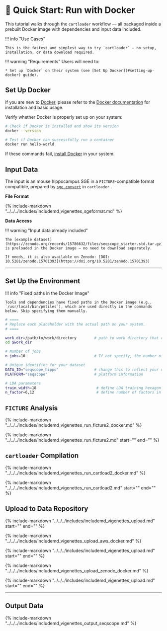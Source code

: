 # 🚀 Quick Start: Run with Docker

This tutorial walks through the `cartloader` workflow — all packaged inside a prebuilt Docker image with dependencies and input data included.

!!! info "Use Cases"

    This is the fastest and simplest way to try `cartloader` — no setup, installation, or data download required.

!!! warning "Requirements"
    Users will need to:

    * Set up `Docker` on their system (see [Set Up Docker](#setting-up-docker) guide).


## Set Up Docker

If you are new to [Docker](https://www.docker.com/), please refer to the [Docker documentation](https://docs.docker.com/get-started/) for installation and basic usage.

Verify whether Docker is properly set up on your system:
```bash
# Check if Docker is installed and show its version
docker --version

# Test if Docker can successfully run a container
docker run hello-world
```

If these commands fail, [install Docker](https://docs.docker.com/get-docker/) in your system.


## Input Data

The input is an mouse hippocampus SGE in a `FICTURE`-compatible format compatible, prepared by [`sge_convert`](../../reference/sge_convert.md) in `cartloader` .

**File Format**


{%
  include-markdown "../../../includes/includemd_vigenettes_sgeformat.md"
%}

**Data Access**

!!! warning "Input data already included"

    The [example dataset](https://zenodo.org/records/15786632/files/seqscope_starter.std.tar.gz) is preloaded in the Docker image — no need to download separately.

    If needs, it is also available on Zenodo: [DOI: 10.5281/zenodo.15701393](https://doi.org/10.5281/zenodo.15701393)

---------------

## Set Up the Environment

!!! info "Fixed paths in the Docker Image"

    Tools and dependencies have fixed paths in the Docker image (e.g., `/usr/local/bin/pmtiles`), which are used directly in the commands below. Skip specifying them manually.

```bash
# ====
# Replace each placeholder with the actual path on your system.  
# ====

work_dir=/path/to/work/directory        # path to work directory that contains the downloaded input data
cd $work_dir

# Number of jobs
n_jobs=10                               # If not specify, the number of jobs defaults to 1.

# Unique identifier for your dataset
DATA_ID="seqscope_hippo"                # change this to reflect your dataset name
PLATFORM="seqscope"                     # platform information

# LDA parameters
train_width=18                           # define LDA training hexagon width (comma-separated if multiple widths are applied)
n_factor=6,12                            # define number of factors in LDA training (comma-separated if multiple n-factor are applied)
```

## `FICTURE` Analysis

{%
  include-markdown "../../../includes/includemd_vigenettes_run_ficture2_docker.md"
%}

{%
  include-markdown "../../../includes/includemd_vigenettes_run_ficture2.md"
  start="<!--parameter-start-->" end="<!--parameter-end-->"
%}

## `cartloader` Compilation

{%
  include-markdown "../../../includes/includemd_vigenettes_run_cartload2_docker.md"
%}

{%
  include-markdown "../../../includes/includemd_vigenettes_run_cartload2.md"
  start="<!--parameter-start-->" end="<!--parameter-end-->"
%}

## Upload to Data Repository

{%
  include-markdown "../../../includes/includemd_vigenettes_upload.md"
  start="<!--section1-start-->" end="<!--section1-end-->"
%}

{%
  include-markdown "../../../includes/includemd_vigenettes_upload_aws_docker.md"
%}

{%
  include-markdown "../../../includes/includemd_vigenettes_upload.md"
  start="<!--section2-start-->" end="<!--section2-end-->"
%}

{%
  include-markdown "../../../includes/includemd_vigenettes_upload_zenodo_docker.md"
%}

{%
  include-markdown "../../../includes/includemd_vigenettes_upload.md"
  start="<!--section3-start-->" end="<!--section3-end-->"
%}

---------------

## Output Data

{%
  include-markdown "../../../includes/includemd_vigenettes_output_seqscope.md"
%}

